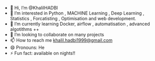 - 👋 Hi, I’m @KhalilHADBI
- 👀 I’m interested in Python , MACHINE Learning , Deep Learning , Statistics , Forcatisting , Optimisation and web development.
- 🌱 I’m currently learning Docker, airflow , automatisation , advanced algotithms ++
- 💞️ I’m looking to collaborate on many projects
- 📫 How to reach me  khalil.hadbi1999@gmail.com 
- 😄 Pronouns:  He 
- ⚡ Fun fact: available on nights!! 

<!---
KhalilHADBI/KhalilHADBI is a ✨ special ✨ repository because its `README.md` (this file) appears on your GitHub profile.
You can click the Preview link to take a look at your changes.
--->
